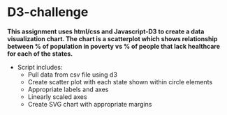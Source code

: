 # D3-challenge

**This assignment uses html/css and Javascript-D3 to create a data visualization chart. The chart is a scatterplot which shows relationship between % of population in poverty vs % of people that lack healthcare for each of the states.**

* Script includes:
  * Pull data from csv file using d3
  * Create scatter plot with each state shown within circle elements
  * Appropriate labels and axes 
  * Linearly scaled axes
  * Create SVG chart with appropriate margins 
  
  
